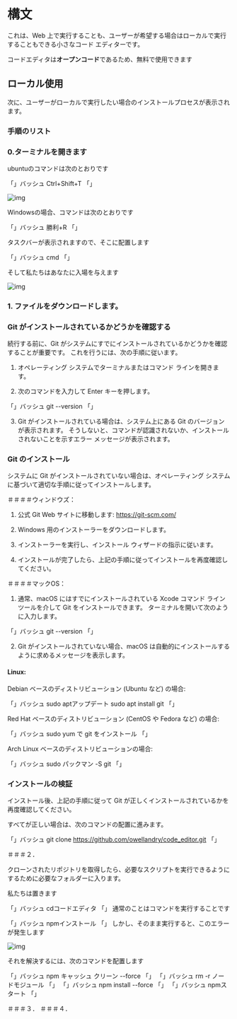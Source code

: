 # 構文

これは、Web 上で実行することも、ユーザーが希望する場合はローカルで実行することもできる小さなコード エディターです。

コードエディタは**オープンコード**であるため、無料で使用できます

## ローカル使用

次に、ユーザーがローカルで実行したい場合のインストールプロセスが表示されます。

### 手順のリスト

### 0.ターミナルを開きます

ubuntuのコマンドは次のとおりです

「」バッシュ
Ctrl+Shift+T
「」

![img](https://media.discordapp.net/attachments/1133765208322617435/1133766050790527026/image.png)

Windowsの場合、コマンドは次のとおりです

「」バッシュ
勝利+R
「」

タスクバーが表示されますので、そこに配置します

「」バッシュ
cmd
「」

そして私たちはあなたに入場を与えます

![img](https://media.discordapp.net/attachments/1133765208322617435/1133765220368646184/post-811-0-09793100-1525811504.png)


### 1. ファイルをダウンロードします。

### Git がインストールされているかどうかを確認する

続行する前に、Git がシステムにすでにインストールされているかどうかを確認することが重要です。 これを行うには、次の手順に従います。

1. オペレーティング システムでターミナルまたはコマンド ラインを開きます。

2. 次のコマンドを入力して Enter キーを押します。

「」バッシュ
git --version
「」

3. Git がインストールされている場合は、システム上にある Git のバージョンが表示されます。 そうしないと、コマンドが認識されないか、インストールされないことを示すエラー メッセージが表示されます。

### Git のインストール

システムに Git がインストールされていない場合は、オペレーティング システムに基づいて適切な手順に従ってインストールします。

＃＃＃＃ウィンドウズ：

1. 公式 Git Web サイトに移動します: https://git-scm.com/

2. Windows 用のインストーラーをダウンロードします。

3. インストーラーを実行し、インストール ウィザードの指示に従います。

4. インストールが完了したら、上記の手順に従ってインストールを再度確認してください。

＃＃＃＃マックOS：

1. 通常、macOS にはすでにインストールされている Xcode コマンド ライン ツールを介して Git をインストールできます。 ターミナルを開いて次のように入力します。

「」バッシュ
git --version
「」

2. Git がインストールされていない場合、macOS は自動的にインストールするように求めるメッセージを表示します。

#### Linux:

Debian ベースのディストリビューション (Ubuntu など) の場合:

「」バッシュ
sudo aptアップデート
sudo apt install git
「」

Red Hat ベースのディストリビューション (CentOS や Fedora など) の場合:

「」バッシュ
sudo yum で git をインストール
「」

Arch Linux ベースのディストリビューションの場合:

「」バッシュ
sudo パックマン -S git
「」

### インストールの検証

インストール後、上記の手順に従って Git が正しくインストールされているかを再度確認してください。

すべてが正しい場合は、次のコマンドの配置に進みます。

「」バッシュ
git clone https://github.com/owellandry/code_editor.git
「」

＃＃＃２．

クローンされたリポジトリを取得したら、必要なスクリプトを実行できるようにするために必要なフォルダーに入ります。

私たちは置きます

「」バッシュ
cdコードエディタ
「」
通常のことはコマンドを実行することです

「」バッシュ
npmインストール
「」
しかし、そのまま実行すると、このエラーが発生します

![img](https://media.discordapp.net/attachments/1055292395505332336/1133994208504594442/image.png)

それを解決するには、次のコマンドを配置します

「」バッシュ
npm キャッシュ クリーン --force
「」
「」バッシュ
rm -r ノードモジュール
「」
「」バッシュ
npm install --force
「」
「」バッシュ
npmスタート
「」

＃＃＃３．
＃＃＃４．